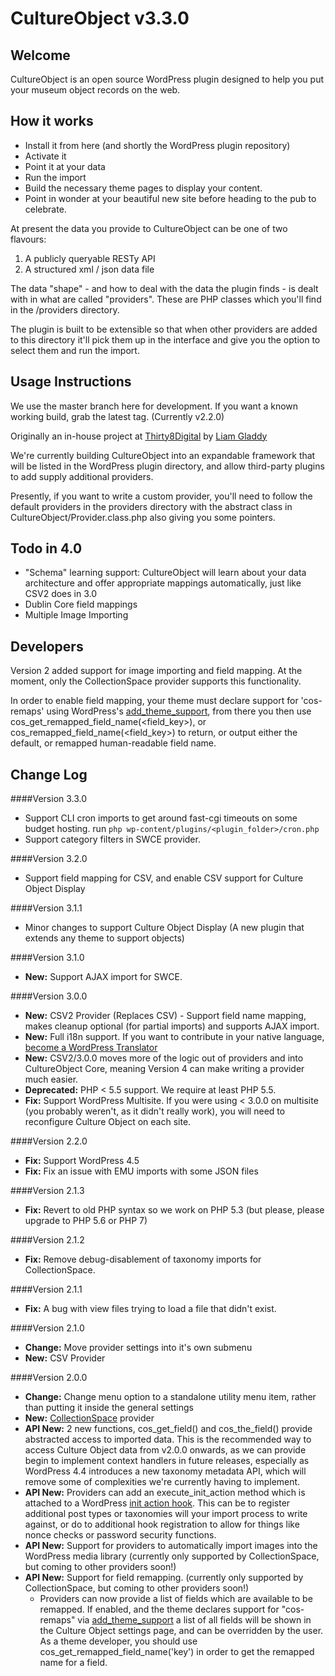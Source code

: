CultureObject v3.3.0
====================

Welcome
---------------------
CultureObject is an open source WordPress plugin designed to help you put your museum object records on the web.


How it works
---------------------

* Install it from here (and shortly the WordPress plugin repository)
* Activate it
* Point it at your data
* Run the import
* Build the necessary theme pages to display your content. 
* Point in wonder at your beautiful new site before heading to the pub to celebrate.

At present the data you provide to CultureObject can be one of two flavours:

1. A publicly queryable RESTy API
2. A structured xml / json data file

The data "shape" - and how to deal with the data the plugin finds - is dealt with in what are called "providers". These are PHP classes which you'll find in the /providers directory.

The plugin is built to be extensible so that when other providers are added to this directory it'll pick them up in the interface and give you the option to select them and run the import.


Usage Instructions
---------------------
We use the master branch here for development. If you want a known working build, grab the latest tag. (Currently v2.2.0)

Originally an in-house project at [Thirty8Digital](http://www.thirty8.co.uk) by [Liam Gladdy](https://gladdy.uk)

We're currently building CultureObject into an expandable framework that will be listed in the WordPress plugin directory, and allow third-party plugins to add supply additional providers.

Presently, if you want to write a custom provider, you'll need to follow the default providers in the providers directory with the abstract class in CultureObject/Provider.class.php also giving you some pointers.

Todo in 4.0
---------------------

* "Schema" learning support: CultureObject will learn about your data architecture and offer appropriate mappings automatically, just like CSV2 does in 3.0
* Dublin Core field mappings
* Multiple Image Importing

Developers
---------------------

Version 2 added support for image importing and field mapping. At the moment, only the CollectionSpace provider supports this functionality.

In order to enable field mapping, your theme must declare support for 'cos-remaps' using WordPress's [add_theme_support](http://codex.wordpress.org/Function_Reference/add_theme_support), from there you then use cos_get_remapped_field_name(<field_key>), or cos_remapped_field_name(<field_key>) to return, or output either the default, or remapped human-readable field name.

Change Log
---------------------

####Version 3.3.0
* Support CLI cron imports to get around fast-cgi timeouts on some budget hosting. run `php wp-content/plugins/<plugin_folder>/cron.php`
* Support category filters in SWCE provider.

####Version 3.2.0
* Support field mapping for CSV, and enable CSV support for Culture Object Display

####Version 3.1.1
* Minor changes to support Culture Object Display (A new plugin that extends any theme to support objects)

####Version 3.1.0
* **New:** Support AJAX import for SWCE.

####Version 3.0.0
* **New:** CSV2 Provider (Replaces CSV) - Support field name mapping, makes cleanup optional (for partial imports) and supports AJAX import.
* **New:** Full i18n support. If you want to contribute in your native language, [become a WordPress Translator](https://translate.wordpress.org/projects/wp-plugins/culture-object)
* **New:** CSV2/3.0.0 moves more of the logic out of providers and into CultureObject Core, meaning Version 4 can make writing a provider much easier.
* **Deprecated:** PHP < 5.5 support. We require at least PHP 5.5.
* **Fix:** Support WordPress Multisite. If you were using < 3.0.0 on multisite (you probably weren't, as it didn't really work), you will need to reconfigure Culture Object on each site.

####Version 2.2.0
* **Fix:** Support WordPress 4.5
* **Fix:** Fix an issue with EMU imports with some JSON files

####Version 2.1.3
* **Fix:** Revert to old PHP syntax so we work on PHP 5.3 (but please, please upgrade to PHP 5.6 or PHP 7)

####Version 2.1.2
* **Fix:** Remove debug-disablement of taxonomy imports for CollectionSpace.

####Version 2.1.1
* **Fix:** A bug with view files trying to load a file that didn't exist.

####Version 2.1.0
* **Change:** Move provider settings into it's own submenu
* **New:** CSV Provider

####Version 2.0.0
* **Change:** Change menu option to a standalone utility menu item, rather than putting it inside the general settings
* **New:** [CollectionSpace](http://www.collectionspace.org) provider
* **API New:** 2 new functions, cos_get_field() and cos_the_field() provide abstracted access to imported data. This is the recommended way to access Culture Object data from v2.0.0 onwards, as we can provide begin to implement context handlers in future releases, especially as WordPress 4.4 introduces a new taxonomy metadata API, which will remove some of complexities we're currently having to implement.
* **API New:** Providers can add an execute_init_action method which is attached to a WordPress [init action hook](https://codex.wordpress.org/Plugin_API/Action_Reference/init). This can be to register additional post types or taxonomies will your import process to write against, or do to additional hook registration to allow for things like nonce checks or password security functions.
* **API New:** Support for providers to automatically import images into the WordPress media library (currently only supported by CollectionSpace, but coming to other providers soon!)
* **API New:** Support for field remapping. (currently only supported by CollectionSpace, but coming to other providers soon!)
    * Providers can now provide a list of fields which are available to be remapped. If enabled, and the theme declares support for "cos-remaps" via [add_theme_support](http://codex.wordpress.org/Function_Reference/add_theme_support) a list of all fields will be shown in the Culture Object settings page, and can be overridden by the user. As a theme developer, you should use cos_get_remapped_field_name('key') in order to get the remapped name for a field.


